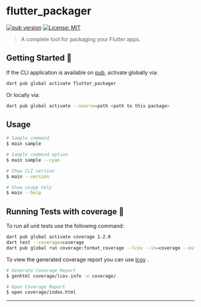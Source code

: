 # flutter_packager

[![pub version][pub-image]][pub-url]
[![License: MIT][license_badge]][license_link]

> A complete tool for packaging your Flutter apps.

## Getting Started 🚀

If the CLI application is available on [pub](https://pub.dev), activate globally via:

```sh
dart pub global activate flutter_packager
```

Or locally via:

```sh
dart pub global activate --source=path <path to this package>
```

## Usage

```sh
# Sample command
$ main sample

# Sample command option
$ main sample --cyan

# Show CLI version
$ main --version

# Show usage help
$ main --help
```

## Running Tests with coverage 🧪

To run all unit tests use the following command:

```sh
dart pub global activate coverage 1.2.0
dart test --coverage=coverage
dart pub global run coverage:format_coverage --lcov --in=coverage --out=coverage/lcov.info
```

To view the generated coverage report you can use [lcov](https://github.com/linux-test-project/lcov)
.

```sh
# Generate Coverage Report
$ genhtml coverage/lcov.info -o coverage/

# Open Coverage Report
$ open coverage/index.html
```

---

[pub-image]: https://img.shields.io/pub/v/flutter_packager.svg?style=flat-square
[pub-url]: https://pub.dev/packages/flutter_packager
[license_badge]: https://img.shields.io/badge/license-MIT-blue.svg
[license_link]: https://github.com/kjxbyz/flutter_packager/blob/main/LICENSE
